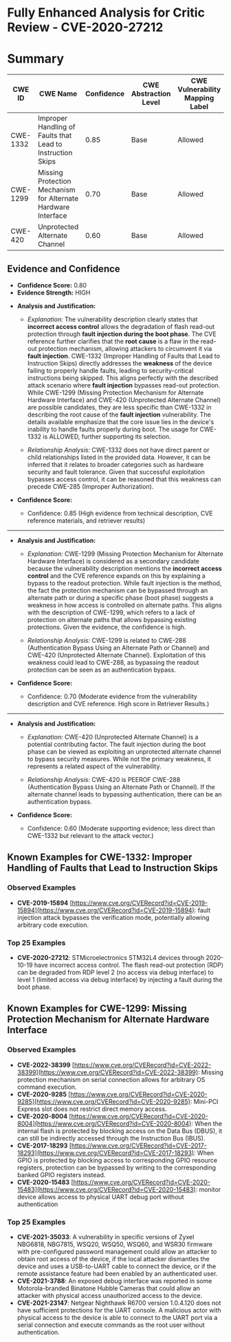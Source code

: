 # Fully Enhanced Analysis for Critic Review - CVE-2020-27212

# Summary
| CWE ID | CWE Name | Confidence | CWE Abstraction Level | CWE Vulnerability Mapping Label | CWE-Vulnerability Mapping Notes |
|---|---|---|---|---|---|
| CWE-1332 | Improper Handling of Faults that Lead to Instruction Skips | 0.85 | Base | Allowed | Primary CWE |
| CWE-1299 | Missing Protection Mechanism for Alternate Hardware Interface | 0.70 | Base | Allowed | Secondary Candidate |
| CWE-420 | Unprotected Alternate Channel | 0.60 | Base | Allowed | Secondary Candidate |

## Evidence and Confidence

*   **Confidence Score:** 0.80
*   **Evidence Strength:** HIGH

- **Analysis and Justification:**
  - *Explanation:* The vulnerability description clearly states that **incorrect access control** allows the degradation of flash read-out protection through **fault injection during the boot phase**. The CVE reference further clarifies that the **root cause** is a flaw in the read-out protection mechanism, allowing attackers to circumvent it via **fault injection**. CWE-1332 (Improper Handling of Faults that Lead to Instruction Skips) directly addresses the **weakness** of the device failing to properly handle faults, leading to security-critical instructions being skipped. This aligns perfectly with the described attack scenario where **fault injection** bypasses read-out protection. While CWE-1299 (Missing Protection Mechanism for Alternate Hardware Interface) and CWE-420 (Unprotected Alternate Channel) are possible candidates, they are less specific than CWE-1332 in describing the root cause of the **fault injection** vulnerability. The details available emphasize that the core issue lies in the device's inability to handle faults properly during boot. The usage for CWE-1332 is ALLOWED, further supporting its selection.

  - *Relationship Analysis:* CWE-1332 does not have direct parent or child relationships listed in the provided data. However, it can be inferred that it relates to broader categories such as hardware security and fault tolerance. Given that successful exploitation bypasses access control, it can be reasoned that this weakness can precede CWE-285 (Improper Authorization).

- **Confidence Score:**
  - Confidence: 0.85 (High evidence from technical description, CVE reference materials, and retriever results)

---

- **Analysis and Justification:**
  - *Explanation:* CWE-1299 (Missing Protection Mechanism for Alternate Hardware Interface) is considered as a secondary candidate because the vulnerability description mentions the **incorrect access control** and the CVE reference expands on this by explaining a bypass to the readout protection. While fault injection is the method, the fact the protection mechanism can be bypassed through an alternate path or during a specific phase (boot phase) suggests a weakness in how access is controlled on alternate paths. This aligns with the description of CWE-1299, which refers to a lack of protection on alternate paths that allows bypassing existing protections. Given the evidence, the confidence is high.

  - *Relationship Analysis:* CWE-1299 is related to CWE-288 (Authentication Bypass Using an Alternate Path or Channel) and CWE-420 (Unprotected Alternate Channel). Exploitation of this weakness could lead to CWE-288, as bypassing the readout protection can be seen as an authentication bypass.

- **Confidence Score:**
  - Confidence: 0.70 (Moderate evidence from the vulnerability description and CVE reference. High score in Retriever Results.)

---

- **Analysis and Justification:**
  - *Explanation:* CWE-420 (Unprotected Alternate Channel) is a potential contributing factor. The fault injection during the boot phase can be viewed as exploiting an unprotected alternate channel to bypass security measures. While not the primary weakness, it represents a related aspect of the vulnerability.

  - *Relationship Analysis:* CWE-420 is PEEROF CWE-288 (Authentication Bypass Using an Alternate Path or Channel). If the alternate channel leads to bypassing authentication, there can be an authentication bypass.

- **Confidence Score:**
  - Confidence: 0.60 (Moderate supporting evidence; less direct than CWE-1332 but relevant to the attack vector.)



## Known Examples for CWE-1332: Improper Handling of Faults that Lead to Instruction Skips
### Observed Examples
- **CVE-2019-15894** [https://www.cve.org/CVERecord?id=CVE-2019-15894](https://www.cve.org/CVERecord?id=CVE-2019-15894): fault injection attack bypasses the verification mode, potentially allowing arbitrary code execution.
### Top 25 Examples
- **CVE-2020-27212**: STMicroelectronics STM32L4 devices through 2020-10-19 have incorrect access control. The flash read-out protection (RDP) can be degraded from RDP level 2 (no access via debug interface) to level 1 (limited access via debug interface) by injecting a fault during the boot phase.


## Known Examples for CWE-1299: Missing Protection Mechanism for Alternate Hardware Interface
### Observed Examples
- **CVE-2022-38399** [https://www.cve.org/CVERecord?id=CVE-2022-38399](https://www.cve.org/CVERecord?id=CVE-2022-38399): Missing protection mechanism on serial connection allows for arbitrary OS command execution.
- **CVE-2020-9285** [https://www.cve.org/CVERecord?id=CVE-2020-9285](https://www.cve.org/CVERecord?id=CVE-2020-9285): Mini-PCI Express slot does not restrict direct memory access.
- **CVE-2020-8004** [https://www.cve.org/CVERecord?id=CVE-2020-8004](https://www.cve.org/CVERecord?id=CVE-2020-8004): When the internal flash is protected by blocking access on the Data Bus (DBUS), it can still be indirectly accessed through the Instruction Bus (IBUS).
- **CVE-2017-18293** [https://www.cve.org/CVERecord?id=CVE-2017-18293](https://www.cve.org/CVERecord?id=CVE-2017-18293): When GPIO is protected by blocking access to corresponding GPIO resource registers, protection can be bypassed by writing to the corresponding banked GPIO registers instead.
- **CVE-2020-15483** [https://www.cve.org/CVERecord?id=CVE-2020-15483](https://www.cve.org/CVERecord?id=CVE-2020-15483): monitor device allows access to physical UART debug port without authentication
### Top 25 Examples
- **CVE-2021-35033**: A vulnerability in specific versions of Zyxel NBG6818, NBG7815, WSQ20, WSQ50, WSQ60, and WSR30 firmware with pre-configured password management could allow an attacker to obtain root access of the device, if the local attacker dismantles the device and uses a USB-to-UART cable to connect the device, or if the remote assistance feature had been enabled by an authenticated user.
- **CVE-2021-3788**: An exposed debug interface was reported in some Motorola-branded Binatone Hubble Cameras that could allow an attacker with physical access unauthorized access to the device.
- **CVE-2021-23147**: Netgear Nighthawk R6700 version 1.0.4.120 does not have sufficient protections for the UART console. A malicious actor with physical access to the device is able to connect to the UART port via a serial connection and execute commands as the root user without authentication.

